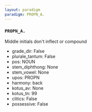 ```yaml
---
layout: paradigm
paradigm: PROPN_A.
---
```

### ` PROPN_A. `

Middle initials don't inflect or compound
* grade_dir: False
* plurale_tantum: False
* pos: NOUN
* stem_diphthong: None
* stem_vowel: None
* upos: PROPN
* harmony: back
* kotus_av: None
* kotus_tn: 99
* clitics: False
* possessive: False
